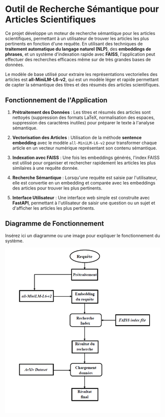 # Outil de Recherche Sémantique pour Articles Scientifiques

Ce projet développe un moteur de recherche sémantique pour les articles scientifiques, permettant à un utilisateur de trouver les articles les plus pertinents en fonction d'une requête. En utilisant des techniques de **traitement automatique du langage naturel (NLP)**, des **embeddings de phrases**, et un système d'indexation rapide avec **FAISS**, l'application peut effectuer des recherches efficaces même sur de très grandes bases de données. 

Le modèle de base utilisé pour extraire les représentations vectorielles des articles est **all-MiniLM-L6-v2**, qui est un modèle léger et rapide permettant de capter la sémantique des titres et des résumés des articles scientifiques.

## Fonctionnement de l'Application

1. **Prétraitement des Données** : Les titres et résumés des articles sont nettoyés (suppression des formats LaTeX, normalisation des espaces, suppression des caractères inutiles) pour préparer le texte à l'analyse sémantique.
   
2. **Vectorisation des Articles** : Utilisation de la méthode **sentence embedding** avec le modèle `all-MiniLM-L6-v2` pour transformer chaque article en un vecteur numérique représentant son contenu sémantique.

3. **Indexation avec FAISS** : Une fois les embeddings générés, l'index FAISS est utilisé pour organiser et rechercher rapidement les articles les plus similaires à une requête donnée.

4. **Recherche Sémantique** : Lorsqu'une requête est saisie par l'utilisateur, elle est convertie en un embedding et comparée avec les embeddings des articles pour trouver les plus pertinents.

5. **Interface Utilisateur** : Une interface web simple est construite avec **FastAPI**, permettant à l'utilisateur de saisir une question ou un sujet et d'afficher les articles les plus pertinents.

## Diagramme de Fonctionnement

Insérez ici un diagramme ou une image pour expliquer le fonctionnement du système.

![Diagramme de fonctionnement](diag.png)
